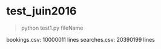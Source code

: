 # test_juin2016

> python test1.py fileName

bookings.csv: 10000011 lines
searches.csv: 20390199 lines

